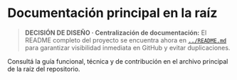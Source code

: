 # Documentación principal en la raíz

> **DECISIÓN DE DISEÑO · Centralización de documentación:** El README completo del proyecto se encuentra ahora en [`../README.md`](../README.md) para garantizar visibilidad inmediata en GitHub y evitar duplicaciones.

Consultá la guía funcional, técnica y de contribución en el archivo principal de la raíz del repositorio.
